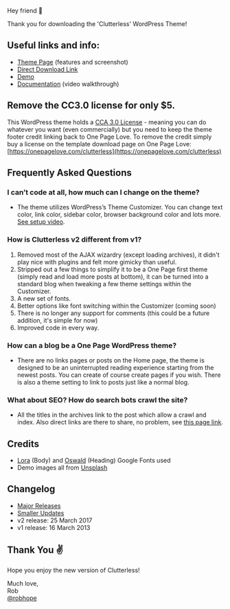 Hey friend 👋

Thank you for downloading the 'Clutterless' WordPress Theme!

## Useful links and info:
- [Theme Page](https://onepagelove.com/clutterless) (features and screenshot)
- [Direct Download Link](https://onepagetemplates.com/download/clutterless/)
- [Demo](https://demo.onepagetemplates.com/clutterless)
- [Documentation](https://onepagelove.com/go/clutterless-setup) (video walkthrough)

## Remove the CC3.0 license for only $5.
This WordPress theme holds a [CCA 3.0 License](https://creativecommons.org/licenses/by/3.0/) - meaning you can do whatever you want (even commercially) but you need to keep the theme footer credit linking back to One Page Love. To remove the credit simply buy a license on the template download page on One Page Love:
[https://onepagelove.com/clutterless](https://onepagelove.com/clutterless)

## Frequently Asked Questions

### I can’t code at all, how much can I change on the theme?
- The theme utilizes WordPress’s Theme Customizer. You can change text color, link color, sidebar color, browser background color and lots more. [See setup video](https://onepagelove.com/go/clutterless-setup).

### How is Clutterless v2 different from v1?
1. Removed most of the AJAX wizardry (except loading archives), it didn't play nice with plugins and felt more gimicky than useful. 
2. Stripped out a few things to simplify it to be a One Page first theme (simply read and load more posts at bottom), it can be turned into a standard blog when tweaking a few theme settings within the Customizer.
3. A new set of fonts.
4. Better options like font switching within the Customizer (coming soon)
5. There is no longer any support for comments (this could be a future addition, it's simple for now)
6. Improved code in every way.

### How can a blog be a One Page WordPress theme?
- There are no links pages or posts on the Home page, the theme is designed to be an uninterrupted reading experience starting from the newest posts. You can create of course create pages if you wish. There is also a theme setting to link to posts just like a normal blog.

### What about SEO? How do search bots crawl the site?
- All the titles in the archives link to the post which allow a crawl and index. Also direct links are there to share, no problem, see [this page link](https://demo.onepagetemplates.com/clutterless/clutterless-focuses-on-content/).

## Credits
- [Lora](https://fonts.google.com/specimen/Lora) (Body) and [Oswald](https://fonts.google.com/specimen/Oswald) (Heading) Google Fonts used
- Demo images all from [Unsplash](https://unsplash.com)

## Changelog
- [Major Releases](https://github.com/robhope/clutterless/releases)
- [Smaller Updates](https://github.com/robhope/clutterless/commits/master)
- v2 release: 25 March 2017
- v1 release: 16 March 2013

## Thank You ✌

Hope you enjoy the new version of Clutterless!

Much love,   
Rob  
[@robhope](https://twitter.com/robhope) 
